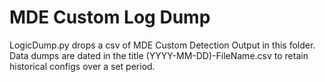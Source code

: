 # MDE Custom Log Dump

LogicDump.py drops a csv of MDE Custom Detection Output in this folder.
Data dumps are dated in the title (YYYY-MM-DD)-FileName.csv to retain historical configs over a set period.